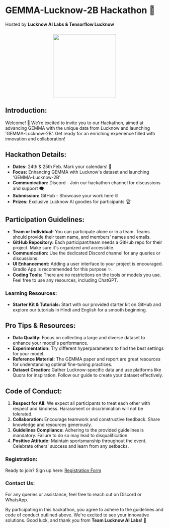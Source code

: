 <h1>GEMMA-Lucknow-2B Hackathon 🚀</h1>
<p>Hosted by <strong>Lucknow AI Labs & Tensorflow Lucknow</strong></p>
<h3 align="center">
  <img src="https://avatars.githubusercontent.com/u/148684055?v=4" height="200">
</h3>

<h2>Introduction:</h2>
<p>Welcome! 🎉 We're excited to invite you to our Hackathon, aimed at advancing GEMMA with the unique data from Lucknow and launching 'GEMMA-Lucknow-2B'. Get ready for an enriching experience filled with innovation and collaboration!</p>

<h2>Hackathon Details:</h2>
<ul>
  <li><strong>Dates:</strong> 24th & 25th Feb. Mark your calendars! 📅</li>
  <li><strong>Focus:</strong> Enhancing GEMMA with Lucknow's dataset and launching 'GEMMA-Lucknow-2B'</li>
  <li><strong>Communication:</strong> Discord - Join our hackathon channel for discussions and support 🗨️</li>
  <li><strong>Submission:</strong> GitHub - Showcase your work here 🌐</li>
  <li><strong>Prizes:</strong> Exclusive Lucknow AI goodies for participants 🏆</li>
</ul>

<h2>Participation Guidelines:</h2>
<ul>
  <li><strong>Team or Individual:</strong> You can participate alone or in a team. Teams should provide their team name, and members' names and emails.</li>
  <li><strong>GitHub Repository:</strong> Each participant/team needs a GitHub repo for their project. Make sure it's organized and accessible.</li>
  <li><strong>Communication:</strong> Use the dedicated Discord channel for any queries or discussions.</li>
  <li><strong>UI Enhancement:</strong> Adding a user interface to your project is encouraged. Gradio App is recommended for this purpose ✨.</li>
  <li><strong>Coding Tools:</strong> There are no restrictions on the tools or models you use. Feel free to use any resources, including ChatGPT.</li>
</ul>

<h3>Learning Resources:</h3>
<ul>
  <li><strong>Starter Kit & Tutorials:</strong> Start with our provided starter kit on GitHub and explore our tutorials in Hindi and English for a smooth beginning.</li>
</ul>

<h2>Pro Tips & Resources:</h2>
<ul>
  <li><strong>Data Quality:</strong> Focus on collecting a large and diverse dataset to enhance your model's performance.</li>
  <li><strong>Experimentation:</strong> Try different hyperparameters to find the best settings for your model.</li>
  <li><strong>Reference Material:</strong> The GEMMA paper and report are great resources for understanding optimal fine-tuning practices.</li>
  <li><strong>Dataset Creation:</strong> Gather Lucknow-specific data and use platforms like Quora for inspiration. Follow our guide to create your dataset effectively.</li>
</ul>

<h2>Code of Conduct:</h2>
<ol>
  <li><strong>Respect for All:</strong> We expect all participants to treat each other with respect and kindness. Harassment or discrimination will not be tolerated.</li>
  <li><strong>Collaboration:</strong> Encourage teamwork and constructive feedback. Share knowledge and resources generously.</li>
  <li><strong>Guidelines Compliance:</strong> Adhering to the provided guidelines is mandatory. Failure to do so may lead to disqualification.</li>
  <li><strong>Positive Attitude:</strong> Maintain sportsmanship throughout the event. Celebrate others' success and learn from any setbacks.</li>
</ol>

<h3>Registration:</h3>
<p>Ready to join? Sign up here: <a href="https://forms.gle/r7uQyrvphtUS2W7c6" target="_blank">Registration Form</a></p>

<h3>Contact Us:</h3>
<p>For any queries or assistance, feel free to reach out on Discord or WhatsApp.</p>

<p>By participating in this hackathon, you agree to adhere to the guidelines and code of conduct outlined above. We're excited to see your innovative solutions. Good luck, and thank you from <strong>Team Lucknow AI Labs</strong>! 🌟</p>

